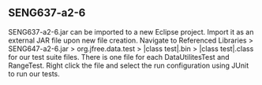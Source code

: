 ## SENG637-a2-6

SENG637-a2-6.jar can be imported to a new Eclipse project. Import it as an external JAR file upon new file creation. Navigate to Referenced Libraries > SENG647-a2-6.jar > org.jfree.data.test > |class test|.bin > |class test|.class for our test suite files. There is one file for each DataUtilitesTest and RangeTest. Right click the file and select the run configuration using JUnit to run our tests.
